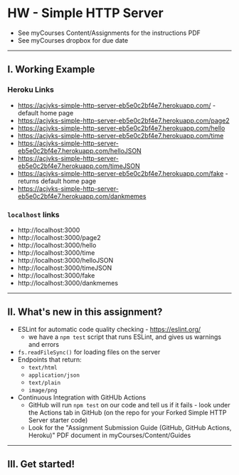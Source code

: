 # HW - Simple HTTP Server

- See myCourses Content/Assignments for the instructions PDF
- See myCourses dropbox for due date

---

## I. Working Example

### Heroku Links
- https://acjvks-simple-http-server-eb5e0c2bf4e7.herokuapp.com/ - default home page
- https://acjvks-simple-http-server-eb5e0c2bf4e7.herokuapp.com/page2
- https://acjvks-simple-http-server-eb5e0c2bf4e7.herokuapp.com/hello
- https://acjvks-simple-http-server-eb5e0c2bf4e7.herokuapp.com/time
- https://acjvks-simple-http-server-eb5e0c2bf4e7.herokuapp.com/helloJSON
- https://acjvks-simple-http-server-eb5e0c2bf4e7.herokuapp.com/timeJSON
- https://acjvks-simple-http-server-eb5e0c2bf4e7.herokuapp.com/fake - returns default home page
- https://acjvks-simple-http-server-eb5e0c2bf4e7.herokuapp.com/dankmemes


### `localhost` links
- http://localhost:3000 
- http://localhost:3000/page2
- http://localhost:3000/hello
- http://localhost:3000/time
- http://localhost:3000/helloJSON
- http://localhost:3000/timeJSON
- http://localhost:3000/fake
- http://localhost:3000/dankmemes

---

## II. What's new in this assignment?
- ESLint for automatic code quality checking - https://eslint.org/
  - we have a `npm test` script that runs ESLint, and gives us warnings and errors
- `fs.readFileSync()` for loading files on the server
- Endpoints that return:
  - `text/html`
  - `application/json`
  - `text/plain`
  - `image/png`
- Continuous Integration with GitHUb Actions
  - GitHub will run `npm test` on our code and tell us if it fails - look under the Actions tab in GitHub (on the repo for your Forked Simple HTTP Server starter code)
  - Look for the "Assignment Submission Guide (GitHub, GitHub Actions, Heroku)" PDF document in myCourses/Content/Guides
  
---

## III. Get started!

